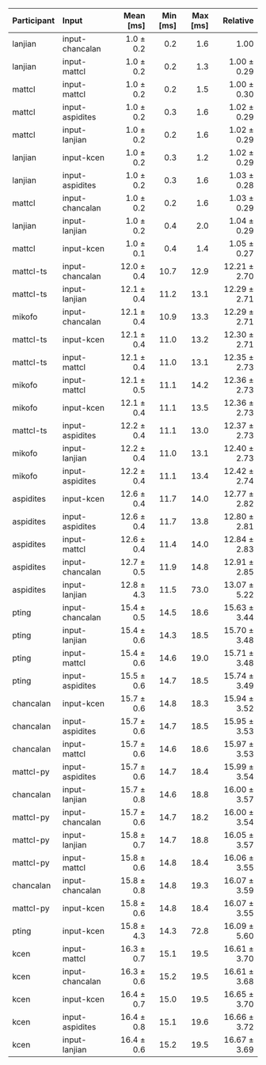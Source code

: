 | Participant | Input | Mean [ms] | Min [ms] | Max [ms] | Relative |
|:---|:---|---:|---:|---:|---:|
| lanjian | input-chancalan | 1.0 ± 0.2 | 0.2 | 1.6 | 1.00 |
| lanjian | input-mattcl | 1.0 ± 0.2 | 0.2 | 1.3 | 1.00 ± 0.29 |
| mattcl | input-mattcl | 1.0 ± 0.2 | 0.2 | 1.5 | 1.00 ± 0.30 |
| mattcl | input-aspidites | 1.0 ± 0.2 | 0.3 | 1.6 | 1.02 ± 0.29 |
| mattcl | input-lanjian | 1.0 ± 0.2 | 0.2 | 1.6 | 1.02 ± 0.29 |
| lanjian | input-kcen | 1.0 ± 0.2 | 0.3 | 1.2 | 1.02 ± 0.29 |
| lanjian | input-aspidites | 1.0 ± 0.2 | 0.3 | 1.6 | 1.03 ± 0.28 |
| mattcl | input-chancalan | 1.0 ± 0.2 | 0.2 | 1.6 | 1.03 ± 0.29 |
| lanjian | input-lanjian | 1.0 ± 0.2 | 0.4 | 2.0 | 1.04 ± 0.29 |
| mattcl | input-kcen | 1.0 ± 0.1 | 0.4 | 1.4 | 1.05 ± 0.27 |
| mattcl-ts | input-chancalan | 12.0 ± 0.4 | 10.7 | 12.9 | 12.21 ± 2.70 |
| mattcl-ts | input-lanjian | 12.1 ± 0.4 | 11.2 | 13.1 | 12.29 ± 2.71 |
| mikofo | input-chancalan | 12.1 ± 0.4 | 10.9 | 13.3 | 12.29 ± 2.71 |
| mattcl-ts | input-kcen | 12.1 ± 0.4 | 11.0 | 13.2 | 12.30 ± 2.71 |
| mattcl-ts | input-mattcl | 12.1 ± 0.4 | 11.0 | 13.1 | 12.35 ± 2.73 |
| mikofo | input-mattcl | 12.1 ± 0.5 | 11.1 | 14.2 | 12.36 ± 2.73 |
| mikofo | input-kcen | 12.1 ± 0.4 | 11.1 | 13.5 | 12.36 ± 2.73 |
| mattcl-ts | input-aspidites | 12.2 ± 0.4 | 11.1 | 13.0 | 12.37 ± 2.73 |
| mikofo | input-lanjian | 12.2 ± 0.4 | 11.0 | 13.1 | 12.40 ± 2.73 |
| mikofo | input-aspidites | 12.2 ± 0.4 | 11.1 | 13.4 | 12.42 ± 2.74 |
| aspidites | input-kcen | 12.6 ± 0.4 | 11.7 | 14.0 | 12.77 ± 2.82 |
| aspidites | input-aspidites | 12.6 ± 0.4 | 11.7 | 13.8 | 12.80 ± 2.81 |
| aspidites | input-mattcl | 12.6 ± 0.4 | 11.4 | 14.0 | 12.84 ± 2.83 |
| aspidites | input-chancalan | 12.7 ± 0.5 | 11.9 | 14.8 | 12.91 ± 2.85 |
| aspidites | input-lanjian | 12.8 ± 4.3 | 11.5 | 73.0 | 13.07 ± 5.22 |
| pting | input-chancalan | 15.4 ± 0.5 | 14.5 | 18.6 | 15.63 ± 3.44 |
| pting | input-lanjian | 15.4 ± 0.6 | 14.3 | 18.5 | 15.70 ± 3.48 |
| pting | input-mattcl | 15.4 ± 0.6 | 14.6 | 19.0 | 15.71 ± 3.48 |
| pting | input-aspidites | 15.5 ± 0.6 | 14.7 | 18.5 | 15.74 ± 3.49 |
| chancalan | input-kcen | 15.7 ± 0.6 | 14.8 | 18.3 | 15.94 ± 3.52 |
| chancalan | input-aspidites | 15.7 ± 0.6 | 14.7 | 18.5 | 15.95 ± 3.53 |
| chancalan | input-mattcl | 15.7 ± 0.6 | 14.6 | 18.6 | 15.97 ± 3.53 |
| mattcl-py | input-aspidites | 15.7 ± 0.6 | 14.7 | 18.4 | 15.99 ± 3.54 |
| chancalan | input-lanjian | 15.7 ± 0.8 | 14.6 | 18.8 | 16.00 ± 3.57 |
| mattcl-py | input-chancalan | 15.7 ± 0.6 | 14.7 | 18.2 | 16.00 ± 3.54 |
| mattcl-py | input-lanjian | 15.8 ± 0.7 | 14.7 | 18.8 | 16.05 ± 3.57 |
| mattcl-py | input-mattcl | 15.8 ± 0.6 | 14.8 | 18.4 | 16.06 ± 3.55 |
| chancalan | input-chancalan | 15.8 ± 0.8 | 14.8 | 19.3 | 16.07 ± 3.59 |
| mattcl-py | input-kcen | 15.8 ± 0.6 | 14.8 | 18.4 | 16.07 ± 3.55 |
| pting | input-kcen | 15.8 ± 4.3 | 14.3 | 72.8 | 16.09 ± 5.60 |
| kcen | input-mattcl | 16.3 ± 0.7 | 15.1 | 19.5 | 16.61 ± 3.70 |
| kcen | input-chancalan | 16.3 ± 0.6 | 15.2 | 19.5 | 16.61 ± 3.68 |
| kcen | input-kcen | 16.4 ± 0.7 | 15.0 | 19.5 | 16.65 ± 3.70 |
| kcen | input-aspidites | 16.4 ± 0.8 | 15.1 | 19.6 | 16.66 ± 3.72 |
| kcen | input-lanjian | 16.4 ± 0.6 | 15.2 | 19.5 | 16.67 ± 3.69 |
